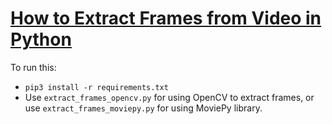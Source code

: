 # [How to Extract Frames from Video in Python](https://www.thepythoncode.com/article/extract-frames-from-videos-in-python)
To run this:
- `pip3 install -r requirements.txt`
- Use `extract_frames_opencv.py` for using OpenCV to extract frames, or use `extract_frames_moviepy.py` for using MoviePy library.